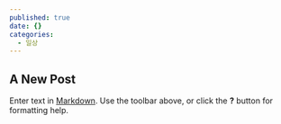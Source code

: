 ```yaml
---
published: true
date: {}
categories:
  - 일상
---
```

## A New Post

Enter text in [Markdown](http://daringfireball.net/projects/markdown/). Use the toolbar above, or click the **?** button for formatting help.
